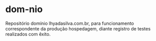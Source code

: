 # dom-nio
Repositório domínio lhyadasilva.com.br, para funcionamento correspondente da produção hospedagem, diante registro de testes realizados com êxito.
